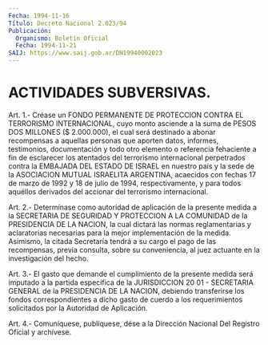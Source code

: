 ```yaml
---
Fecha: 1994-11-16
Título: Decreto Nacional 2.023/94
Publicación:
  Organismo: Boletín Oficial
  Fecha: 1994-11-21
SAIJ: https://www.saij.gob.ar/DN19940002023
---
```

# ACTIVIDADES SUBVERSIVAS.

<a id="1"></a>
Art.  1.-  Créase  un FONDO PERMANENTE DE PROTECCION CONTRA EL TERRORISMO INTERNACIONAL,  cuyo  monto  asciende a la suma de PESOS DOS  MILLONES  ($  2.000.000),  el  cual será  destinado  a  abonar recompensas  a  aquellas  personas  que  aporten  datos,  informes, testimonios,  documentación  y  todo  otro  elemento  o  referencia fehaciente  a  fin  de  esclarecer  los  atentados  del  terrorismo internacional perpetrados contra la EMBAJADA  DEL  ESTADO DE ISRAEL en  nuestro  país  y  la  sede  de  la  ASOCIACION MUTUAL ISRAELITA ARGENTINA, acaecidos con fechas 17 de marzo  de  1992 y 18 de julio de  1994,  respectivamente,  y  para  todos aquéllos derivados  del accionar del terrorismo internacional.

<a id="2"></a>
Art.  2.-  Determínase  como  autoridad  de  aplicación  de la presente  medida  a  la  SECRETARIA  DE SEGURIDAD Y PROTECCION A LA COMUNIDAD  de  la PRESIDENCIA DE LA NACION,  la  cual  dictará  las normas reglamentarias  y  aclaratorias  necesarias  para  la  mejor implementación  de la medida. Asimismo, la citada Secretaría tendrá a su cargo el pago  de  las  recompensas, previa consulta, sobre su conveniencia,  al juez actuante  en  la  investigación  del  hecho.

<a id="3"></a>
Art.  3.-  El gasto que demande el cumplimiento de la presente medida será imputado  a la partida específica de la JURISDICCION 20 01 - SECRETARIA GENERAL  de  la  PRESIDENCIA DE LA NACION, debiendo transferirse los fondos correspondientes  a dicho gasto de cuerdo a los  requerimientos  solicitados  por la Autoridad  de  Aplicación.

<a id="4"></a>
Art. 4.- Comuníquese, publíquese, dése a la Dirección Nacional Del Registro Oficial y archívese.
